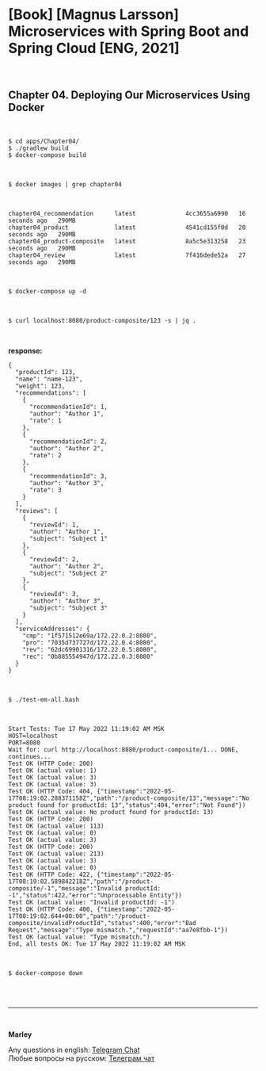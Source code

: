 # [Book] [Magnus Larsson] Microservices with Spring Boot and Spring Cloud [ENG, 2021]

<br/>

## Chapter 04. Deploying Our Microservices Using Docker

<br/>

```
$ cd apps/Chapter04/
$ ./gradlew build
$ docker-compose build
```

<br/>

```
$ docker images | grep chapter04
```

<br/>

```
chapter04_recommendation      latest              4cc3655a6990   16 seconds ago   290MB
chapter04_product             latest              4541cd155f0d   20 seconds ago   290MB
chapter04_product-composite   latest              8a5c5e313258   23 seconds ago   290MB
chapter04_review              latest              7f416dede52a   27 seconds ago   290MB
```

<br/>

```
$ docker-compose up -d
```

<br/>

```
$ curl localhost:8080/product-composite/123 -s | jq .
```

<br/>

**response:**  

```
{
  "productId": 123,
  "name": "name-123",
  "weight": 123,
  "recommendations": [
    {
      "recommendationId": 1,
      "author": "Author 1",
      "rate": 1
    },
    {
      "recommendationId": 2,
      "author": "Author 2",
      "rate": 2
    },
    {
      "recommendationId": 3,
      "author": "Author 3",
      "rate": 3
    }
  ],
  "reviews": [
    {
      "reviewId": 1,
      "author": "Author 1",
      "subject": "Subject 1"
    },
    {
      "reviewId": 2,
      "author": "Author 2",
      "subject": "Subject 2"
    },
    {
      "reviewId": 3,
      "author": "Author 3",
      "subject": "Subject 3"
    }
  ],
  "serviceAddresses": {
    "cmp": "1f571512e69a/172.22.0.2:8080",
    "pro": "7035d737727d/172.22.0.4:8080",
    "rev": "62dc69901316/172.22.0.5:8080",
    "rec": "0b885554947d/172.22.0.3:8080"
  }
}
```


<br/>

```
$ ./test-em-all.bash
```

<br/>


```
Start Tests: Tue 17 May 2022 11:19:02 AM MSK
HOST=localhost
PORT=8080
Wait for: curl http://localhost:8080/product-composite/1... DONE, continues...
Test OK (HTTP Code: 200)
Test OK (actual value: 1)
Test OK (actual value: 3)
Test OK (actual value: 3)
Test OK (HTTP Code: 404, {"timestamp":"2022-05-17T08:19:02.288371158Z","path":"/product-composite/13","message":"No product found for productId: 13","status":404,"error":"Not Found"})
Test OK (actual value: No product found for productId: 13)
Test OK (HTTP Code: 200)
Test OK (actual value: 113)
Test OK (actual value: 0)
Test OK (actual value: 3)
Test OK (HTTP Code: 200)
Test OK (actual value: 213)
Test OK (actual value: 3)
Test OK (actual value: 0)
Test OK (HTTP Code: 422, {"timestamp":"2022-05-17T08:19:02.589842218Z","path":"/product-composite/-1","message":"Invalid productId: -1","status":422,"error":"Unprocessable Entity"})
Test OK (actual value: "Invalid productId: -1")
Test OK (HTTP Code: 400, {"timestamp":"2022-05-17T08:19:02.644+00:00","path":"/product-composite/invalidProductId","status":400,"error":"Bad Request","message":"Type mismatch.","requestId":"aa7e8fbb-1"})
Test OK (actual value: "Type mismatch.")
End, all tests OK: Tue 17 May 2022 11:19:02 AM MSK
```

<br/>

```
$ docker-compose down
```

<br/><br/>

---

<br/>

**Marley**

Any questions in english: <a href="https://javadev.org/chat/">Telegram Chat</a>  
Любые вопросы на русском: <a href="https://javadev.ru/chat/">Телеграм чат</a>